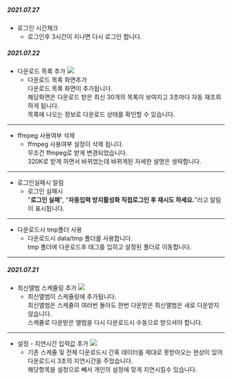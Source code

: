 ##### 2021.07.27
+ 로그인 시간체크
    + 로그인후 3시간이 지나면 다시 로그인 합니다.
##### 2021.07.22
+ 다운로드 목록 추가
![](https://cdn.discordapp.com/attachments/621288921493667872/867756513421557770/unknown.png)
    + 다운로드 목록 화면추가  
    다운로드 목록 화면이 추가됩니다.  
    해당화면은 다운로드 받은 최신 30개의 목록이 보여지고 3초마다 자동 재조회 하게 됩니다.  
    목록에 나오는 정보로 다운로드 상태를 확인할 수 있습니다.  
***
+ ffmpeg 사용여부 삭제
     + ffmpeg 사용여부 설정이 삭제 됩니다.  
    무조건 ffmpeg로 받게 변경되었습니다.  
    320K로 받게 하면서 바뀌었는데 바뀌게된 자세한 설명은 생략합니다.  
***
+ 로그인실패시 알림
    + 로그인 실패시  
    "**로그인 실패**", "**자동입력 방지활성화 직접로그인 후 재시도 하세요.**"라고 알림이 표시됩니다.
***
+ 다운로드시 tmp폴더 사용
    + 다운로드시 data/tmp 폴더를 사용합니다.  
    tmp 폴더에 다운로드후 태그를 입히고 설정된 폴더로 이동합니다.

***
##### 2021.07.21
+ 최신앨범 스케쥴링 추가
![](https://cdn.discordapp.com/attachments/621288921493667872/867415302882197514/unknown.png)
    + 최신앨범이 스케쥴링에 추가됩니다.  
    최신앨범은 스케쥴이 여러번 돌아도 한번 다운받은 최신앨범은 새로 다운받지 않습니다.  
    스케쥴로 다운받은 앨범을 다시 다운로드시 수동으로 받으셔야 합니다.
***
+ 설정 - 지연시간 입력값 추가
![](https://cdn.discordapp.com/attachments/621288921493667872/867416602743537694/unknown.png)  
    + 기존 스케쥴 및 전체 다운로드시 간혹 데이터를 제대로 못받아오는 현상이 있어 다운로드시 3초의 지연시간을 주었습니다.  
    해당항목을 설정으로 빼서 개인의 설정에 맞게 지연시킬수 있습니다.

